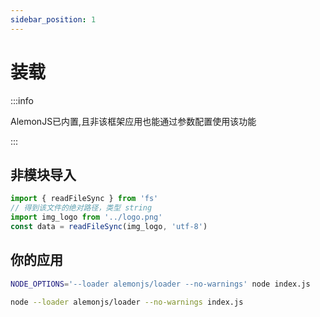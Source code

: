 ```yaml
---
sidebar_position: 1
---
```


# 装载

:::info

AlemonJS已内置,且非该框架应用也能通过参数配置使用该功能

:::

## 非模块导入

```ts
import { readFileSync } from 'fs'
// 得到该文件的绝对路径，类型 string
import img_logo from '../logo.png'
const data = readFileSync(img_logo, 'utf-8')
```

## 你的应用

```sh
NODE_OPTIONS='--loader alemonjs/loader --no-warnings' node index.js
```

```sh
node --loader alemonjs/loader --no-warnings index.js
```
